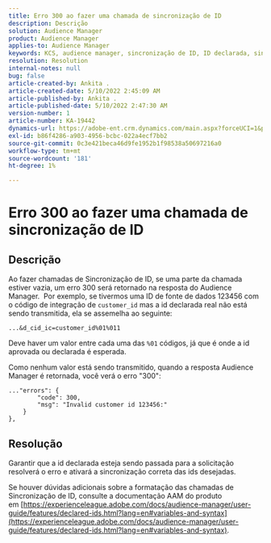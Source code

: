 ```yaml
---
title: Erro 300 ao fazer uma chamada de sincronização de ID
description: Descrição
solution: Audience Manager
product: Audience Manager
applies-to: Audience Manager
keywords: KCS, audience manager, sincronização de ID, ID declarada, sincronização de customerID, id do cliente, sincronização online
resolution: Resolution
internal-notes: null
bug: false
article-created-by: Ankita .
article-created-date: 5/10/2022 2:45:09 AM
article-published-by: Ankita .
article-published-date: 5/10/2022 2:47:30 AM
version-number: 1
article-number: KA-19442
dynamics-url: https://adobe-ent.crm.dynamics.com/main.aspx?forceUCI=1&pagetype=entityrecord&etn=knowledgearticle&id=35259630-0bd0-ec11-a7b5-0022480a8753
exl-id: b86f4286-a903-4956-bcbc-022a4ecf7bb2
source-git-commit: 0c3e421beca46d9fe1952b1f98538a50697216a0
workflow-type: tm+mt
source-wordcount: '181'
ht-degree: 1%

---
```


# Erro 300 ao fazer uma chamada de sincronização de ID

## Descrição


Ao fazer chamadas de Sincronização de ID, se uma parte da chamada estiver vazia, um erro 300 será retornado na resposta do Audience Manager.  Por exemplo, se tivermos uma ID de fonte de dados 123456 com o código de integração de `customer_id` mas a id declarada real não está sendo transmitida, ela se assemelha ao seguinte:

`...&d_cid_ic=customer_id%01%011`

Deve haver um valor entre cada uma das `%01` códigos, já que é onde a id aprovada ou declarada é esperada.

Como nenhum valor está sendo transmitido, quando a resposta Audience Manager é retornada, você verá o erro &quot;300&quot;:

```
..."errors": {
        "code": 300,
        "msg": "Invalid customer id 123456:"
    }
},
```

## Resolução


Garantir que a id declarada esteja sendo passada para a solicitação resolverá o erro e ativará a sincronização correta das ids desejadas.

Se houver dúvidas adicionais sobre a formatação das chamadas de Sincronização de ID, consulte a documentação AAM do produto em [https://experienceleague.adobe.com/docs/audience-manager/user-guide/features/declared-ids.html?lang=en#variables-and-syntax](https://experienceleague.adobe.com/docs/audience-manager/user-guide/features/declared-ids.html?lang=en#variables-and-syntax).
